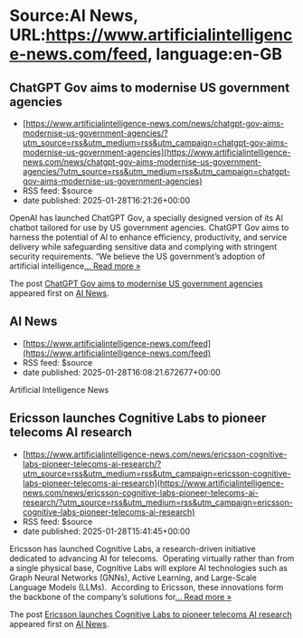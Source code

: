 # Source:AI News, URL:https://www.artificialintelligence-news.com/feed, language:en-GB

## ChatGPT Gov aims to modernise US government agencies
 - [https://www.artificialintelligence-news.com/news/chatgpt-gov-aims-modernise-us-government-agencies/?utm_source=rss&utm_medium=rss&utm_campaign=chatgpt-gov-aims-modernise-us-government-agencies](https://www.artificialintelligence-news.com/news/chatgpt-gov-aims-modernise-us-government-agencies/?utm_source=rss&utm_medium=rss&utm_campaign=chatgpt-gov-aims-modernise-us-government-agencies)
 - RSS feed: $source
 - date published: 2025-01-28T16:21:26+00:00

<p>OpenAI has launched ChatGPT Gov, a specially designed version of its AI chatbot tailored for use by US government agencies. ChatGPT Gov aims to harness the potential of AI to enhance efficiency, productivity, and service delivery while safeguarding sensitive data and complying with stringent security requirements. “We believe the US government’s adoption of artificial intelligence<a class="excerpt-read-more" href="https://www.artificialintelligence-news.com/news/chatgpt-gov-aims-modernise-us-government-agencies/" title="ReadChatGPT Gov aims to modernise US government agencies">... Read more &#187;</a></p>
<p>The post <a href="https://www.artificialintelligence-news.com/news/chatgpt-gov-aims-modernise-us-government-agencies/">ChatGPT Gov aims to modernise US government agencies</a> appeared first on <a href="https://www.artificialintelligence-news.com">AI News</a>.</p>

## AI News
 - [https://www.artificialintelligence-news.com/feed](https://www.artificialintelligence-news.com/feed)
 - RSS feed: $source
 - date published: 2025-01-28T16:08:21.672677+00:00

Artificial Intelligence News

## Ericsson launches Cognitive Labs to pioneer telecoms AI research
 - [https://www.artificialintelligence-news.com/news/ericsson-cognitive-labs-pioneer-telecoms-ai-research/?utm_source=rss&utm_medium=rss&utm_campaign=ericsson-cognitive-labs-pioneer-telecoms-ai-research](https://www.artificialintelligence-news.com/news/ericsson-cognitive-labs-pioneer-telecoms-ai-research/?utm_source=rss&utm_medium=rss&utm_campaign=ericsson-cognitive-labs-pioneer-telecoms-ai-research)
 - RSS feed: $source
 - date published: 2025-01-28T15:41:45+00:00

<p>Ericsson has launched Cognitive Labs, a research-driven initiative dedicated to advancing AI for telecoms.&#160; Operating virtually rather than from a single physical base, Cognitive Labs will explore AI technologies such as Graph Neural Networks (GNNs), Active Learning, and Large-Scale Language Models (LLMs).&#160; According to Ericsson, these innovations form the backbone of the company’s solutions for<a class="excerpt-read-more" href="https://www.artificialintelligence-news.com/news/ericsson-cognitive-labs-pioneer-telecoms-ai-research/" title="ReadEricsson launches Cognitive Labs to pioneer telecoms AI research">... Read more &#187;</a></p>
<p>The post <a href="https://www.artificialintelligence-news.com/news/ericsson-cognitive-labs-pioneer-telecoms-ai-research/">Ericsson launches Cognitive Labs to pioneer telecoms AI research</a> appeared first on <a href="https://www.artificialintelligence-news.com">AI News</a>.</p>

